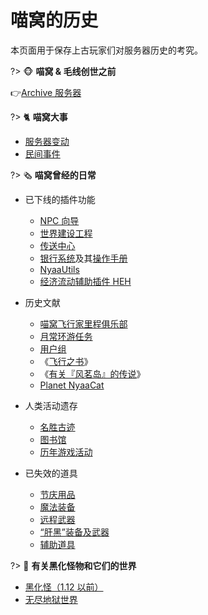 # 喵窝的历史

本页面用于保存上古玩家们对服务器历史的考究。

?> :monkey_face: **喵窝 & 毛线创世之前**

👉[Archive 服务器](wiki/server-network#archive)

?> :cat2: **喵窝大事**

- [服务器变动](changelog)
- [民间事件](changelogs/unofficial-events)

?> :newspaper_roll: **喵窝曾经的日常**

- 已下线的插件功能
  + [NPC 向导](legacy/nyaa/npc)
  + [世界建设工程](legacy/nyaa/projects)
  + [传送中心](legacy/nyaa/teleport-center)
  + [银行系统](legacy/nyaa/economics/nyaabank)及其[操作手册](legacy/tutorial/plugins/nyaabank-instructions)
  + [NyaaUtils](legacy/nyaa/economics/nyaautils)
  + [经济流动辅助插件 HEH](legacy/tutorial/plugins/hamsterecohelper.md)


- 历史文献
  + [喵窝飞行家里程俱乐部](legacy/nyaa/nfmc)
  + [月常环游任务](legacy/nyaa/monthly-course)
  + [用户组](legacy/nyaa/permission-groups)
  + 《[飞行之书](space/book-of-elytra)》
  + <span class="nw-spoiler">《[有关『风茗岛』的传说](space/legend-of-fengming-island)》</span>
  + [Planet NyaaCat](legacy/nyaa/planet-nyaacat)


- 人类活动遗存
  + [名胜古迹](legacy/nyaa/historical-sites)
  + [图书馆](nyaa/projects/libraries)
  + [历年游戏活动](legacy/activities)


- 已失效的道具
  + [节庆用品](legacy/nyaa/items/festival)
  + [魔法装备](legacy/nyaa/items/magic)
  + [远程武器](legacy/nyaa/items/remote-weapons)
  + [“肝黑”装备及武器](legacy/inf2/items.md)
  + [辅助道具](legacy/nyaa/items/assistant)


?> :imp: **有关黑化怪物和它们的世界**

- [黑化怪（1.12 以前）](legacy/inf0/infernal-mobs)
- [无尽地狱世界](legacy/inf)
